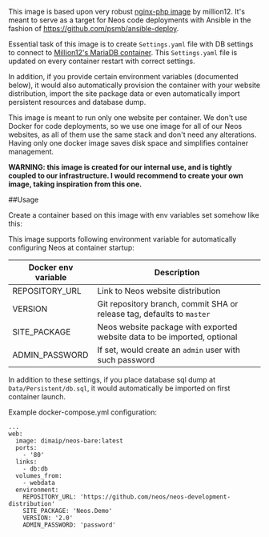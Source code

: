 This image is based upon very robust [nginx-php image](https://github.com/million12/docker-nginx-php) by million12. It's meant to serve as a target for Neos code deployments with Ansible in the fashion of https://github.com/psmb/ansible-deploy.

Essential task of this image is to create `Settings.yaml` file with DB settings to connect to [Million12's MariaDB container](https://github.com/million12/docker-mariadb).
This `Settings.yaml` file is updated on every container restart with correct settings.

In addition, if you provide certain environment variables (documented below), it would also automatically provision the container with your website distribution, import the site package data or even automatically import persistent resources and database dump.

This image is meant to run only one website per container. We don't use Docker for code deployments, so we use one image for all of our Neos websites, as all of them use the same stack and don't need any alterations. Having only one docker image saves disk space and simplifies container management.

**WARNING: this image is created for our internal use, and is tightly coupled to our infrastructure. I would recommend to create your own image, taking inspiration from this one.**

##Usage

Create a container based on this image with env variables set somehow like this:

This image supports following environment variable for automatically configuring Neos at container startup:

| Docker env variable | Description |
|---------|-------------|
|REPOSITORY_URL|Link to Neos website distribution|
|VERSION|Git repository branch, commit SHA or release tag, defaults to `master`|
|SITE_PACKAGE|Neos website package with exported website data to be imported, optional|
|ADMIN_PASSWORD|If set, would create an `admin` user with such password|

In addition to these settings, if you place database sql dump at `Data/Persistent/db.sql`, it would automatically be imported on first container launch.

Example docker-compose.yml configuration:

```
...
web:
  image: dimaip/neos-bare:latest
  ports:
    - '80'
  links:
    - db:db
  volumes_from:
    - webdata
  environment:
    REPOSITORY_URL: 'https://github.com/neos/neos-development-distribution'
    SITE_PACKAGE: 'Neos.Demo'
    VERSION: '2.0'
    ADMIN_PASSWORD: 'password'
```
